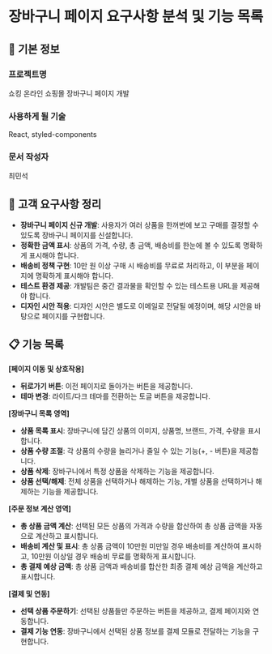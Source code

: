# 장바구니 페이지 요구사항 분석 및 기능 목록

## 📌 기본 정보

### 프로젝트명

쇼킹 온라인 쇼핑몰 장바구니 페이지 개발

### 사용하게 될 기술

React, styled-components

### 문서 작성자

최민석

## 📝 고객 요구사항 정리

- **장바구니 페이지 신규 개발**: 사용자가 여러 상품을 한꺼번에 보고 구매를 결정할 수 있도록 장바구니 페이지를 신설합니다.
- **정확한 금액 표시**: 상품의 가격, 수량, 총 금액, 배송비를 한눈에 볼 수 있도록 명확하게 표시해야 합니다.
- **배송비 정책 구현**: 10만 원 이상 구매 시 배송비를 무료로 처리하고, 이 부분을 페이지에 명확하게 표시해야 합니다.
- **테스트 환경 제공**: 개발팀은 중간 결과물을 확인할 수 있는 테스트용 URL을 제공해야 합니다.
- **디자인 시안 적용**: 디자인 시안은 별도로 이메일로 전달될 예정이며, 해당 시안을 바탕으로 페이지를 구현합니다.

## 📋 기능 목록

**[페이지 이동 및 상호작용]**

- **뒤로가기 버튼**: 이전 페이지로 돌아가는 버튼을 제공합니다.
- **테마 변경**: 라이트/다크 테마를 전환하는 토글 버튼을 제공합니다.

**[장바구니 목록 영역]**

- **상품 목록 표시**: 장바구니에 담긴 상품의 이미지, 상품명, 브랜드, 가격, 수량을 표시합니다.
- **상품 수량 조절**: 각 상품의 수량을 늘리거나 줄일 수 있는 기능(+, - 버튼)을 제공합니다.
- **상품 삭제**: 장바구니에서 특정 상품을 삭제하는 기능을 제공합니다.
- **상품 선택/해제**: 전체 상품을 선택하거나 해제하는 기능, 개별 상품을 선택하거나 해제하는 기능을 제공합니다.

**[주문 정보 계산 영역]**

- **총 상품 금액 계산**: 선택된 모든 상품의 가격과 수량을 합산하여 총 상품 금액을 자동으로 계산하고 표시합니다.
- **배송비 계산 및 표시**: 총 상품 금액이 10만원 미만일 경우 배송비를 계산하여 표시하고, 10만원 이상일 경우 배송비 무료를 명확하게 표시합니다.
- **총 결제 예상 금액**: 총 상품 금액과 배송비를 합산한 최종 결제 예상 금액을 계산하고 표시합니다.

**[결제 및 연동]**

- **선택 상품 주문하기**: 선택된 상품들만 주문하는 버튼을 제공하고, 결제 페이지와 연동합니다.
- **결제 기능 연동**: 장바구니에서 선택된 상품 정보를 결제 모듈로 전달하는 기능을 구현합니다.
